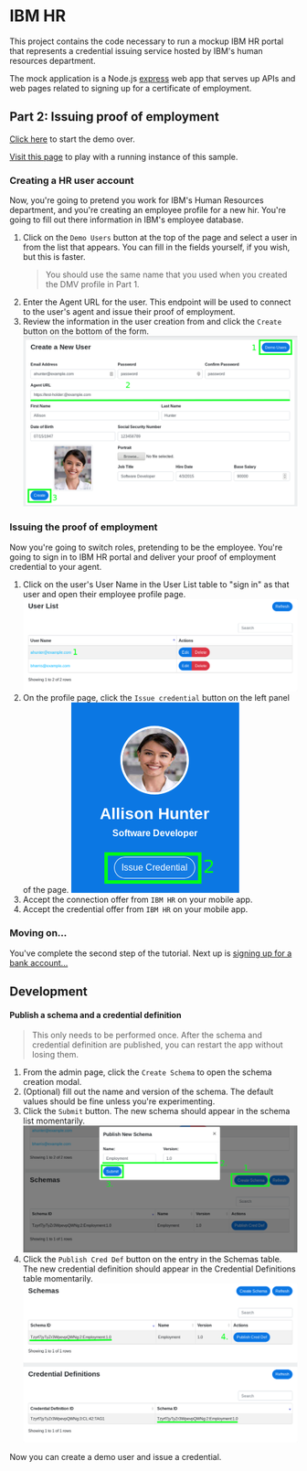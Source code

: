 # IBM HR

This project contains the code necessary to run a mockup IBM HR portal that represents a credential issuing service hosted by IBM's human resources department.

The mock application is a Node.js [express](https://expressjs.com/) web app that serves up APIs and web pages related to signing up for a certificate of employment.

## Part 2: Issuing proof of employment

[Click here](../README.md#passwordless-authentication-demo) to start the demo over.

[Visit this page](https://employer.livedemo.verify-creds.com) to play with a running instance of this sample.

### Creating a HR user account

Now, you're going to pretend you work for IBM's Human Resources department, and you're creating an employee profile for
a new hir. You're going to fill out there information in IBM's employee database.

1. Click on the `Demo Users` button at the top of the page and select a user in from the list that appears.  You can
fill in the fields yourself, if you wish, but this is faster.
    > You should use the same name that you used when you created the DMV profile in Part 1.
2. Enter the Agent URL for the user.  This endpoint will be used to connect to the user's agent and issue their proof of
employment.
2. Review the information in the user creation from and click the `Create` button on the bottom of the form.
  ![create_user.png](docs/create_user.png)

### Issuing the proof of employment

Now you're going to switch roles, pretending to be the employee.  You're going to sign in to IBM HR portal and deliver
your proof of employment credential to your agent.

1. Click on the user's User Name in the User List table to "sign in" as that user and open their employee profile page.
  ![select_user.png](docs/select_user.png)
2. On the profile page, click the `Issue credential` button on the left panel of the page.
  ![issue_credential.png](docs/issue_credential.png)
3. Accept the connection offer from `IBM HR` on your mobile app.
4. Accept the credential offer from `IBM HR` on your mobile app.

### Moving on...

You've complete the second step of the tutorial.  Next up is [signing up for a bank account...](../bbcu/README.md#signing-up-for-a-bank-account)

## Development

#### Publish a schema and a credential definition

> This only needs to be performed once. After the schema and credential definition are published, you can restart the
app without losing them.

1. From the admin page, click the `Create Schema` to open the schema creation modal.
2. (Optional) fill out the name and version of the schema.  The default values should be fine unless you're experimenting.
3. Click the `Submit` button.  The new schema should appear in the schema list momentarily.
  ![publish_schema.png](docs/publish_schema.png)
4. Click the `Publish Cred Def` button on the entry in the Schemas table. The new credential definition should appear in
the Credential Definitions table momentarily.
  ![publish_cred_def.png](docs/publish_cred_def.png)

Now you can create a demo user and issue a credential.